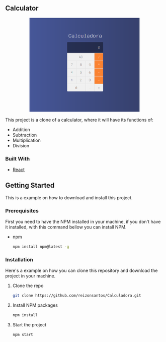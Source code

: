 ## Calculator

<p align="center">
  <img src="https://github.com/reizonsantos/Calculadora/blob/main/img/calcApp.png" width="350">
</p>


This project is a clone of a calculator, where it will have its functions of:
* Addition 
* Subtraction 
* Multiplication
* Division


### Built With

* [React](https://pt-br.reactjs.org/)


## Getting Started

This is a example on how to download and install this project.


### Prerequisites

First you need to have the NPM installed in your machine, if you don't have it installed, with this command bellow you can install NPM.
* npm
  ```sh
  npm install npm@latest -g
  ```


### Installation

Here's a example on how you can clone this repository and download the project in your machine.
1. Clone the repo
   ```sh
   git clone https://github.com/reizonsantos/Calculadora.git
   ```
2. Install NPM packages
   ```sh
   npm install
   ```
3. Start the project
   ```sh
   npm start
   ```
